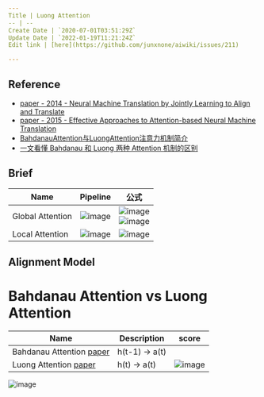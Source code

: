 ```yaml
---
Title | Luong Attention
-- | --
Create Date | `2020-07-01T03:51:29Z`
Update Date | `2022-01-19T11:21:24Z`
Edit link | [here](https://github.com/junxnone/aiwiki/issues/211)

---
```

## Reference

- [paper - 2014 - Neural Machine Translation by Jointly Learning to Align and Translate](https://arxiv.org/abs/1409.0473)
- [paper - 2015 - Effective Approaches to Attention-based Neural Machine Translation](https://arxiv.org/abs/1508.04025)
- [BahdanauAttention与LuongAttention注意力机制简介](https://blog.csdn.net/u010960155/article/details/82853632)
- [一文看懂 Bahdanau 和 Luong 两种 Attention 机制的区别](https://zhuanlan.zhihu.com/p/129316415)

## Brief

Name | Pipeline | 公式
-- | -- | --
Global Attention | ![image](https://user-images.githubusercontent.com/2216970/86207842-f901e080-bba1-11ea-8828-88888630461c.png) | ![image](https://user-images.githubusercontent.com/2216970/86207946-2cdd0600-bba2-11ea-926d-5310fd96d626.png) <br> ![image](https://user-images.githubusercontent.com/2216970/86207965-36666e00-bba2-11ea-9c13-3df4d9e67216.png)
Local Attention | ![image](https://user-images.githubusercontent.com/2216970/86207867-06b76600-bba2-11ea-97c1-c11f671babd2.png) | ![image](https://user-images.githubusercontent.com/2216970/86208024-5302a600-bba2-11ea-8f6a-42946e2e1f01.png)

## Alignment Model 

# Bahdanau Attention  vs Luong Attention 

Name | Description | score
-- | --  | --
Bahdanau Attention [paper](https://arxiv.org/abs/1409.0473) | h(t-1) -> a(t) | 
Luong Attention [paper](https://arxiv.org/abs/1508.04025) |  h(t) -> a(t) |![image](https://user-images.githubusercontent.com/2216970/86200698-01e9b680-bb90-11ea-96db-1c0842a01d16.png)


![image](https://user-images.githubusercontent.com/2216970/86115857-192c9380-baff-11ea-8b39-233cce449825.png)
